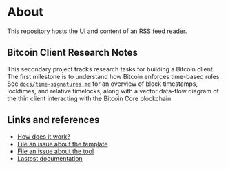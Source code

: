 # About

This repository hosts the UI and content of an RSS feed reader.

## Bitcoin Client Research Notes

This secondary project tracks research tasks for building a Bitcoin client. The first milestone is to understand how Bitcoin enforces time-based rules. See [`docs/time-signatures.md`](docs/time-signatures.md) for an overview of block timestamps, locktimes, and relative timelocks, along with a vector data-flow diagram of the thin client interacting with the Bitcoin Core blockchain.

## Links and references

- [How does it work?](https://github.com/osmoscraft/osmosfeed#osmosfeed)
- [File an issue about the template](https://github.com/osmoscraft/osmosfeed-template)
- [File an issue about the tool](https://github.com/osmoscraft/osmosfeed)
- [Lastest documentation](https://github.com/osmoscraft/osmosfeed)
